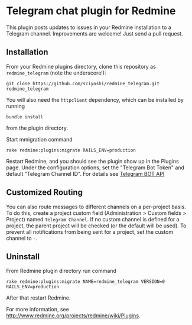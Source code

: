 # Telegram chat plugin for Redmine

This plugin posts updates to issues in your Redmine installation to a Telegram
channel. Improvements are welcome! Just send a pull request.

## Installation

From your Redmine plugins directory, clone this repository as `redmine_telegram` (note
the underscore!):

    git clone https://github.com/sciyoshi/redmine_telegram.git redmine_telegram

You will also need the `httpclient` dependency, which can be installed by running

    bundle install

from the plugin directory.

Start mmigration command

	rake redmine:plugins:migrate RAILS_ENV=production

Restart Redmine, and you should see the plugin show up in the Plugins page.
Under the configuration options, set the "Telegram Bot Token" and default "Telegram Channel ID". For details see [Telegram BOT API](https://core.telegram.org/bots/API)

## Customized Routing

You can also route messages to different channels on a per-project basis. To
do this, create a project custom field (Administration > Custom fields > Project)
named `Telegram Channel`. If no custom channel is defined for a project, the parent
project will be checked (or the default will be used). To prevent all notifications
from being sent for a project, set the custom channel to `-`.

## Uninstall

From Redmine plugin directory run command

	rake redmine:plugins:migrate NAME=redmine_telegram VERSION=0 RAILS_ENV=production

After that restart Redmine.



For more information, see http://www.redmine.org/projects/redmine/wiki/Plugins.

